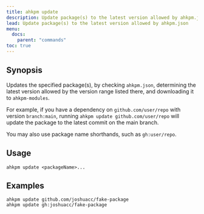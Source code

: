 ```yaml
---
title: ahkpm update
description: Update package(s) to the latest version allowed by ahkpm.json
lead: Update package(s) to the latest version allowed by ahkpm.json
menu:
  docs:
    parent: "commands"
toc: true
---
```

## Synopsis

Updates the specified package(s), by checking `ahkpm.json`, determining the
latest version allowed by the version range listed there, and downloading it
to `ahkpm-modules`.

For example, if you have a dependency on `github.com/user/repo` with version
`branch:main`, running `ahkpm update github.com/user/repo` will update the
package to the latest commit on the main branch.

You may also use package name shorthands, such as `gh:user/repo`.

## Usage

```text
ahkpm update <packageName>...
```

## Examples

```text
ahkpm update github.com/joshuacc/fake-package
ahkpm update gh:joshuacc/fake-package
```

